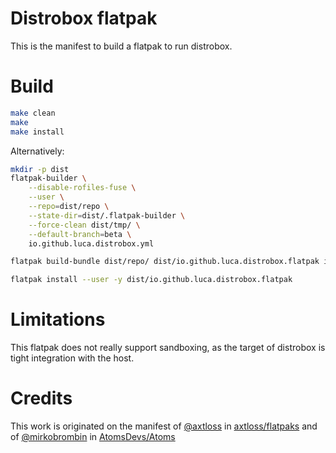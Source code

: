 # Distrobox flatpak

This is the manifest to build a flatpak to run distrobox.

# Build

```sh
make clean
make
make install
```

Alternatively:

```sh
mkdir -p dist
flatpak-builder \
    --disable-rofiles-fuse \
    --user \
    --repo=dist/repo \
    --state-dir=dist/.flatpak-builder \
    --force-clean dist/tmp/ \
    --default-branch=beta \
    io.github.luca.distrobox.yml

flatpak build-bundle dist/repo/ dist/io.github.luca.distrobox.flatpak io.github.luca.distrobox beta

flatpak install --user -y dist/io.github.luca.distrobox.flatpak
```

# Limitations

This flatpak does not really support sandboxing, as the target of distrobox is
tight integration with the host.

# Credits

This work is originated on the manifest of [@axtloss](https://github.com/axtloss) in [axtloss/flatpaks](https://github.com/axtloss/flatpaks) and
of [@mirkobrombin](https://github.com/mirkobrombin) in [AtomsDevs/Atoms](https://github.com/AtomsDevs/Atoms/)
